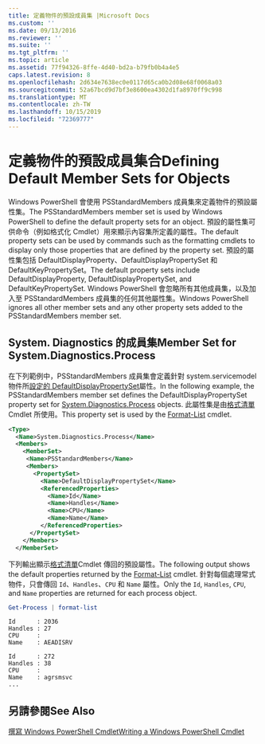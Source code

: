 ```yaml
---
title: 定義物件的預設成員集 |Microsoft Docs
ms.custom: ''
ms.date: 09/13/2016
ms.reviewer: ''
ms.suite: ''
ms.tgt_pltfrm: ''
ms.topic: article
ms.assetid: 77f94326-8ffe-4d40-bd2a-b79fb0b4a4e5
caps.latest.revision: 8
ms.openlocfilehash: 2d634e7638ec0e0117d65ca0b2d08e68f0068a03
ms.sourcegitcommit: 52a67bcd9d7bf3e8600ea4302d1fa8970ff9c998
ms.translationtype: MT
ms.contentlocale: zh-TW
ms.lasthandoff: 10/15/2019
ms.locfileid: "72369777"
---
```

# <a name="defining-default-member-sets-for-objects"></a><span data-ttu-id="098cf-102">定義物件的預設成員集合</span><span class="sxs-lookup"><span data-stu-id="098cf-102">Defining Default Member Sets for Objects</span></span>

<span data-ttu-id="098cf-103">Windows PowerShell 會使用 PSStandardMembers 成員集來定義物件的預設屬性集。</span><span class="sxs-lookup"><span data-stu-id="098cf-103">The PSStandardMembers member set is used by Windows PowerShell to define the default property sets for an object.</span></span> <span data-ttu-id="098cf-104">預設的屬性集可供命令（例如格式化 Cmdlet）用來顯示內容集所定義的屬性。</span><span class="sxs-lookup"><span data-stu-id="098cf-104">The default property sets can be used by commands such as the formatting cmdlets to display only those properties that are defined by the property set.</span></span> <span data-ttu-id="098cf-105">預設的屬性集包括 DefaultDisplayProperty、DefaultDisplayPropertySet 和 DefaultKeyPropertySet。</span><span class="sxs-lookup"><span data-stu-id="098cf-105">The default property sets include DefaultDisplayProperty, DefaultDisplayPropertySet, and DefaultKeyPropertySet.</span></span> <span data-ttu-id="098cf-106">Windows PowerShell 會忽略所有其他成員集，以及加入至 PSStandardMembers 成員集的任何其他屬性集。</span><span class="sxs-lookup"><span data-stu-id="098cf-106">Windows PowerShell ignores all other member sets and any other property sets added to the PSStandardMembers member set.</span></span>

## <a name="member-set-for-systemdiagnosticsprocess"></a><span data-ttu-id="098cf-107">System. Diagnostics 的成員集</span><span class="sxs-lookup"><span data-stu-id="098cf-107">Member Set for System.Diagnostics.Process</span></span>

<span data-ttu-id="098cf-108">在下列範例中，PSStandardMembers 成員集會定義針對 system.servicemodel 物件所[設定的 DefaultDisplayPropertySet](/dotnet/api/System.Diagnostics.Process)屬性。</span><span class="sxs-lookup"><span data-stu-id="098cf-108">In the following example, the PSStandardMembers member set defines the DefaultDisplayPropertySet property set for [System.Diagnostics.Process](/dotnet/api/System.Diagnostics.Process) objects.</span></span> <span data-ttu-id="098cf-109">此屬性集是由[格式清單](/powershell/module/Microsoft.PowerShell.Utility/Format-List)Cmdlet 所使用。</span><span class="sxs-lookup"><span data-stu-id="098cf-109">This property set is used by the [Format-List](/powershell/module/Microsoft.PowerShell.Utility/Format-List) cmdlet.</span></span>

```xml
<Type>
  <Name>System.Diagnostics.Process</Name>
  <Members>
    <MemberSet>
     <Name>PSStandardMembers</Name>
     <Members>
       <PropertySet>
         <Name>DefaultDisplayPropertySet</Name>
         <ReferencedProperties>
           <Name>Id</Name>
           <Name>Handles</Name>
           <Name>CPU</Name>
           <Name>Name</Name>
         </ReferencedProperties>
      </PropertySet>
    </Members>
  </MemberSet>
```

<span data-ttu-id="098cf-110">下列輸出顯示[格式清單](/powershell/module/Microsoft.PowerShell.Utility/Format-List)Cmdlet 傳回的預設屬性。</span><span class="sxs-lookup"><span data-stu-id="098cf-110">The following output shows the default properties returned by the [Format-List](/powershell/module/Microsoft.PowerShell.Utility/Format-List) cmdlet.</span></span> <span data-ttu-id="098cf-111">針對每個處理常式物件，只會傳回 `Id`、`Handles`、`CPU` 和 `Name` 屬性。</span><span class="sxs-lookup"><span data-stu-id="098cf-111">Only the `Id`, `Handles`, `CPU`, and `Name` properties are returned for each process object.</span></span>

```powershell
Get-Process | format-list
```

```output
Id      : 2036
Handles : 27
CPU     :
Name    : AEADISRV

Id      : 272
Handles : 38
CPU     :
Name    : agrsmsvc
...
```

## <a name="see-also"></a><span data-ttu-id="098cf-112">另請參閱</span><span class="sxs-lookup"><span data-stu-id="098cf-112">See Also</span></span>

[<span data-ttu-id="098cf-113">撰寫 Windows PowerShell Cmdlet</span><span class="sxs-lookup"><span data-stu-id="098cf-113">Writing a Windows PowerShell Cmdlet</span></span>](./writing-a-windows-powershell-cmdlet.md)
